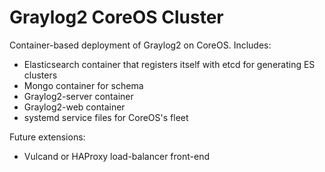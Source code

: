 Graylog2 CoreOS Cluster
=======================

Container-based deployment of Graylog2 on CoreOS. Includes:

  * Elasticsearch container that registers itself with etcd for generating ES clusters
  * Mongo container for schema
  * Graylog2-server container
  * Graylog2-web container
  * systemd service files for CoreOS's fleet

Future extensions:

  * Vulcand or HAProxy load-balancer front-end


